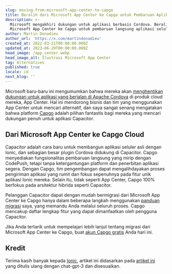 ```yaml
---
slug: moving-from-microsoft-app-center-to-capgo
title: Beralih dari Microsoft App Center ke Capgo untuk Pembaruan Aplikasi Langsung
description: >-
  Microsoft mengakhiri dukungan untuk aplikasi berbasis Cordova. Beralih dari
  Microsoft App Center ke Capgo untuk pembaruan langsung aplikasi seluler
author: Martin Donadieu
author_url: 'https://x.com/martindonadieu'
created_at: 2022-03-21T00:00:00.000Z
updated_at: 2023-06-29T00:00:00.000Z
head_image: /app_center.webp
head_image_alt: Ilustrasi Microsoft App Center
tag: Alternatives
published: true
locale: id
next_blog: ''
---
```


Microsoft baru-baru ini mengumumkan bahwa mereka akan [menghentikan dukungan untuk aplikasi yang berjalan di Apache Cordova](https://devblogsmicrosoftcom/appcenter/announcing-apache-cordova-retirement/) di produk cloud mereka, App Center. Hal ini mendorong bisnis dan tim yang menggunakan App Center untuk mencari alternatif, dan saya sangat senang mengatakan bahwa platform [Capgo](https://capgoapp/) adalah pilihan fantastis bagi mereka yang mencari dukungan penuh untuk aplikasi Capacitor.

## Dari Microsoft App Center ke Capgo Cloud

Capacitor adalah cara baru untuk membangun aplikasi seluler asli dengan Ionic, dan sebagian besar plugin Cordova didukung di Capacitor. Capgo menyediakan fungsionalitas pembaruan langsung yang mirip dengan CodePush, tetapi tanpa ketergantungan platform dan penerbitan aplikasi segera. Dengan Capgo, tim pengembangan dapat mengalihdayakan proses pengiriman aplikasi yang rumit dan fokus sepenuhnya pada fitur unik aplikasi Ionic mereka. Selain itu, tidak seperti App Center, Capgo 100% berfokus pada arsitektur hibrida seperti Capacitor.

Pelanggan Capacitor dapat dengan mudah bermigrasi dari Microsoft App Center ke Capgo hanya dalam beberapa langkah menggunakan [panduan migrasi](https://capgoapp/blog/appcenter-migration/) saya, yang memandu Anda melalui seluruh proses. Capgo mencakup daftar lengkap fitur yang dapat dimanfaatkan oleh pengguna Capacitor.

Jika Anda tertarik untuk mempelajari lebih lanjut tentang migrasi dari Microsoft App Center ke Capgo, buat [akun Capgo gratis](/register/) Anda hari ini.

## Kredit

Terima kasih banyak kepada [Ionic](https://ioniccom/), artikel ini didasarkan pada [artikel ini](https://ionicio/blog/moving-from-microsoft-app-center-to-ionic-appflow/) yang ditulis ulang dengan chat-gpt-3 dan disesuaikan.